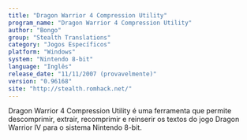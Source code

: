 ```yaml
---
title: "Dragon Warrior 4 Compression Utility"
program_name: "Dragon Warrior 4 Compression Utility"
author: "Bongo"
group: "Stealth Translations"
category: "Jogos Específicos"
platform: "Windows"
system: "Nintendo 8-bit"
language: "Inglês"
release_date: "11/11/2007 (provavelmente)"
version: "0.96168"
site: "http://stealth.romhack.net/"
---
```

Dragon Warrior 4 Compression Utility é uma ferramenta que permite descomprimir, extrair, recomprimir e reinserir os textos do jogo Dragon Warrior IV para o sistema Nintendo 8-bit.

